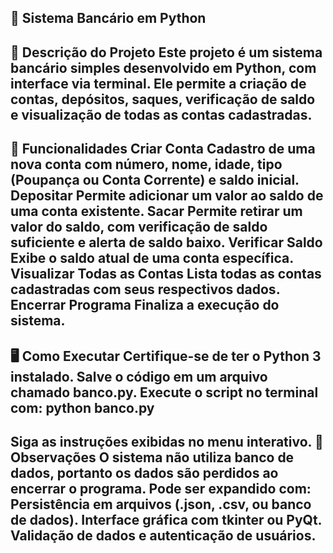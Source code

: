 🏦 Sistema Bancário em Python
---
📄 Descrição do Projeto
Este projeto é um sistema bancário simples desenvolvido em Python, com interface via terminal. Ele permite a criação de contas, depósitos, saques, verificação de saldo e visualização de todas as contas cadastradas.
---
🎯 Funcionalidades
Criar Conta
Cadastro de uma nova conta com número, nome, idade, tipo (Poupança ou Conta Corrente) e saldo inicial.
Depositar
Permite adicionar um valor ao saldo de uma conta existente.
Sacar
Permite retirar um valor do saldo, com verificação de saldo suficiente e alerta de saldo baixo.
Verificar Saldo
Exibe o saldo atual de uma conta específica.
Visualizar Todas as Contas
Lista todas as contas cadastradas com seus respectivos dados.
Encerrar Programa
Finaliza a execução do sistema.
---
🖥️ Como Executar
Certifique-se de ter o Python 3 instalado.
Salve o código em um arquivo chamado banco.py.
Execute o script no terminal com:
python banco.py
---

Siga as instruções exibidas no menu interativo.
📌 Observações
O sistema não utiliza banco de dados, portanto os dados são perdidos ao encerrar o programa.
Pode ser expandido com:
Persistência em arquivos (.json, .csv, ou banco de dados).
Interface gráfica com tkinter ou PyQt.
Validação de dados e autenticação de usuários.
---
